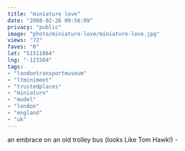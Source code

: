 ```yaml
---
title: "miniature love"
date: "2008-02-26 09:56:09"
privacy: "public"
image: "photo/miniature-love/miniature-love.jpg"
views: "72"
faves: "0"
lat: "51511864"
lng: "-121504"
tags:
- "londontransportmuseum"
- "ltminimeet"
- "trustedplaces"
- "miniature"
- "model"
- "london"
- "england"
- "uk"
---
```

an embrace on an old trolley bus (looks Like Tom Hawk!) - <a href="/photos/2008/02/27/miniature-lovers"></a>
